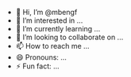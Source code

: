 - 👋 Hi, I’m @mbengf
- 👀 I’m interested in ...
- 🌱 I’m currently learning ...
- 💞️ I’m looking to collaborate on ...
- 📫 How to reach me ...
- 😄 Pronouns: ...
- ⚡ Fun fact: ...

<!---
mbengf/mbengf is a ✨ special ✨ repository because its `README.md` (this file) appears on your GitHub profile.
You can click the Preview link to take a look at your changes.
--->
